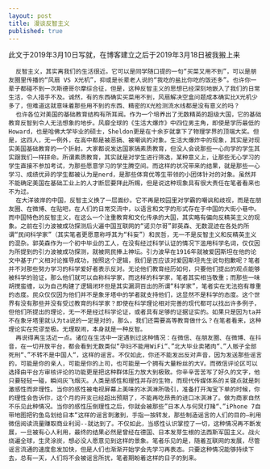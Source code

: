 ```yaml
---
layout: post
title: 漫谈反智主义
published: true
---
```

  
  此文于2019年3月10日写就，在博客建立之后于2019年3月18日被我搬上来  
  
      反智主义，其实离我们的生活很近。它可以是同学随口提的一句“买菜又用不到”，可以是朋友圈里传播的“风扇 VS X光机”，抑或是长辈老人说的“我吃的盐比你吃的饭还多”。也许你一辈子都碰不到一次斯德哥尔摩综合征，但是，这种反智主义的思想已经深刻地嵌入了我们的日常生活，令人措手不及。诚然，有的东西确实买菜用不到，风扇解决空盒问题成本确实比X光机少多了，但难道这就意味着那些用不到的东西、精密的X光检测流水线都是没有意义的吗？  
      也许各位对美国的基础教育结构有所耳闻。作为一个培养出了无数精英的超级大国，它的基础教育反智到令人无法想象的地步。风靡全球的《生活大爆炸》中四位男主角，即使是学历最低的Howard，也是哈佛大学毕业的硕士，Sheldon更是在十余岁就拿下了物理学界的顶端大奖。但是，这四人，无一例外，在高中都是被恶搞、被嘲讽的对象。生活大爆炸中的现象，其实是对现实美国基础教育的一个折射。大家都说发达国家搞素质教育，但没人会说那些一心向学的学生其实跟我们一样拼命。所谓素质教育，其实就是对学生进行筛选，某种意义上，让那些无心学习的学生直接不参加考试，为那些愿意学习的学生腾空间。而这样的状况带来的结果，就是那些一心学习、成绩优异的学生都被认为是nerd，是那些体育优等生带领的小团体针对的对象。虽然并不能确定美国在基础工业上的人才断层要拜此所赐，但是说这种现象具有很大责任在笔者看来也不为过。  
      在大洋彼岸的中国，反智主义换了一层面纱。它不再是校园里对学霸的嘲讽和歧视，而是在朋友圈、在微博、在贴吧，在人们的日常交流中，以语言和文字的形式存在于中国的大街小巷中。而中国特色的反智主义，在这么一个注重教育和文化传承的大国，其实略有偏向反精英主义的现象。之前在引力波被成功探测后火遍中国互联网的“诺贝尔哥”郭英森、无数混迹在各处的所谓“民间科学家”（其实笔者更愿意称呼其为“科妄”）和民哲，无一不是反智主义和反精英主义的混杂。郭英森作为一个初中毕业的工人，在没有经过科学认证的情况下滥用科学名词，仅仅因为所提到的引力波被成功探测，就被网民捧上神坛。引力波早在1916年就被爱因斯坦在他的论文中基于广义相对论推导成功，按照这个逻辑，我们是否应该对爱因斯坦先生说句抱歉呢？笔者并不对那些努力学习的科学爱好者表示反对。无论他们教育经历如何，只要他们提出的观点能够被科学的验证，那么他们就可以自称科学家，而这样的科学家，笔者其实相当敬重；而那些一味胡搅蛮缠，以为自己构建了逻辑闭环但是其实漏洞百出的所谓“科学家”，笔者实在无法抱有尊重的态度。民众仅仅因为他们并不是象牙塔中的学者就支持他们，这显然不是科学的态度。这个世界有没有那些并没有受过教育的科学家？即使在科学理论相对完善的现代都可以找出许多例子，但他们所提出的理论，无一不是经过科学论证，或者具有足够的证据证实的。如果只是因为ta并不在象牙塔里就认为ta说的一定是对的，那么，我们还需要高等教育做什么？在笔者看来，这种理论实在荒谬至极。无理取闹，本身就是一种反智。 
      再说得离生活近一点。诸位在生活中一定遇到过这种情况：在微信、在朋友圈、在微博、在抖音，在一切开放平台，都会看到无数类似“孕妇不能用WiFi“、”北大毕业卖猪肉“、”人贩子全部死刑“、”不转不是中国人“，这样的谣言。不仅如此，你还不能发出反对声音，因为发送那些谣言的，可能是你的亲人，可能是你的上司，也可能是一个拥有大量粉丝的大V。而微信评论区可以选择由平台方审核评论的功能更是把这种群体压力放大到极致。你辛辛苦苦写了好久的文字，他只要轻轻一碰，瞬间灰飞烟灭。人类是感性和理性并存的生物，而现代传媒体系的关键点就是刺激感性而非理性。当你的感性被电视屏幕上美味的冰淇淋所吸引，准备打开淘宝下单的时候，你的理性会告诉你，这个月的开支已经超出预期了，不能再吃昂贵的进口冰淇淋了。做为商家自然不乐见此种情况。当你的感性压倒理性之后，你就会被那些”日本人与何炅打赌“、”iPhone 7自带地图把钓鱼岛划给日本“这样的谣言刺激到，手指一按转发，那些制造谣言的人们的目的—利用微信阅读流量赚取商业利润--就达到了。不仅如此，当感性认识掌控了一切，这种情况再不断发展，一旦被有心人利用，最终的结果必然是曾经在德国、日本发芽生根的法西斯军国主义。战火烧遍全球，生灵涂炭，想必没人愿意见到这样的景象。笔者乐见的是，随着互联网的发展，尽管谣言流通的速度愈发加快，但是人们也渐渐开始学会先学习再表态。只要这种情况能够持续下去，总有一天，人们将不会被谣言所扰，笔者期盼着这样的日子的到来。  
